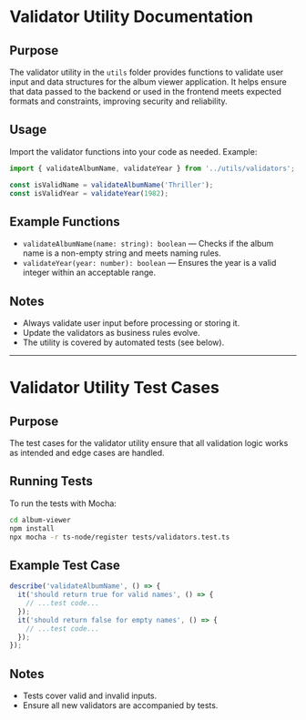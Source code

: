 # Validator Utility Documentation

## Purpose
The validator utility in the `utils` folder provides functions to validate user input and data structures for the album viewer application. It helps ensure that data passed to the backend or used in the frontend meets expected formats and constraints, improving security and reliability.

## Usage
Import the validator functions into your code as needed. Example:

```typescript
import { validateAlbumName, validateYear } from '../utils/validators';

const isValidName = validateAlbumName('Thriller');
const isValidYear = validateYear(1982);
```

## Example Functions
- `validateAlbumName(name: string): boolean` — Checks if the album name is a non-empty string and meets naming rules.
- `validateYear(year: number): boolean` — Ensures the year is a valid integer within an acceptable range.

## Notes
- Always validate user input before processing or storing it.
- Update the validators as business rules evolve.
- The utility is covered by automated tests (see below).

---

# Validator Utility Test Cases

## Purpose
The test cases for the validator utility ensure that all validation logic works as intended and edge cases are handled.

## Running Tests
To run the tests with Mocha:

```bash
cd album-viewer
npm install
npx mocha -r ts-node/register tests/validators.test.ts
```

## Example Test Case
```typescript
describe('validateAlbumName', () => {
  it('should return true for valid names', () => {
    // ...test code...
  });
  it('should return false for empty names', () => {
    // ...test code...
  });
});
```

## Notes
- Tests cover valid and invalid inputs.
- Ensure all new validators are accompanied by tests.
